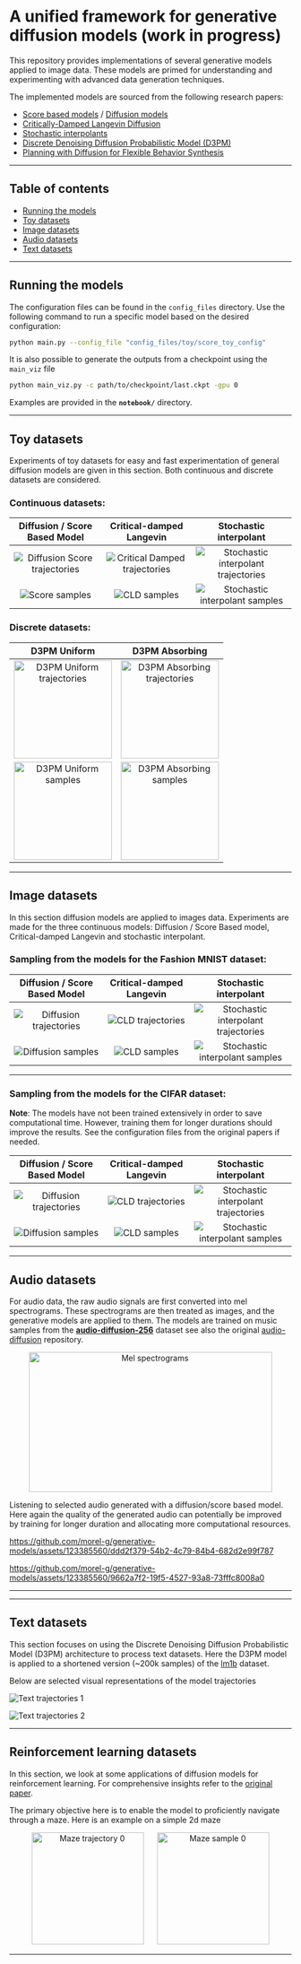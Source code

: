 # A unified framework for generative diffusion models (work in progress)

This repository provides implementations of several generative models applied to image data. These models are primed for understanding and experimenting with advanced data generation techniques.

The implemented models are sourced from the following research papers:
- [Score based models](https://arxiv.org/abs/2011.13456) / [Diffusion models](https://arxiv.org/abs/2006.11239)
- [Critically-Damped Langevin Diffusion](https://arxiv.org/abs/2112.07068)
- [Stochastic interpolants](https://arxiv.org/abs/2303.08797)
- [ Discrete Denoising Diffusion Probabilistic Model (D3PM)](https://arxiv.org/abs/2107.03006)
- [Planning with Diffusion for Flexible Behavior Synthesis](https://arxiv.org/abs/2205.09991)

---

## Table of contents

- [Running the models](#running-the-models)
- [Toy datasets](#toy-datasets)
- [Image datasets](#image-datasets)
- [Audio datasets](#audio-datasets)
- [Text datasets](#text-datasets)

---

## Running the models

The configuration files can be found in the `config_files` directory. Use the following command to run a specific model based on the desired configuration:

```bash
python main.py --config_file "config_files/toy/score_toy_config"
```

It is also possible to generate the outputs from a checkpoint using the `main_viz` file

```bash
python main_viz.py -c path/to/checkpoint/last.ckpt -gpu 0 
```

Examples are provided in the **`notebook/`** directory. 

---

## Toy datasets

Experiments of toy datasets for easy and fast experimentation of general diffusion models are given in this section. Both continuous and discrete datasets are considered.

### Continuous datasets:

| **Diffusion / Score Based Model** | **Critical-damped Langevin** | **Stochastic interpolant** |
|:--------------------------------:|:----------------------------:|:--------------------------:|
| ![Diffusion Score trajectories](docs/assets/toy_traj_score.gif) | ![Critical Damped trajectories](docs/assets/toy_traj_cld.gif) | ![Stochastic interpolant trajectories](docs/assets/toy_traj_stochastic_interpolant.gif) |
| ![Score samples](docs/assets/toy_score_sample.png) | ![CLD samples](docs/assets/toy_cld_sample.png) | ![Stochastic interpolant samples](docs/assets/toy_stochastic_interpolant_sample.png) |

### Discrete datasets:


 <div align="center">

| D3PM Uniform | D3PM Absorbing  |
|:--------------------------------:|:----------------------------:|
| <img src="docs/assets/toy_traj_d3pm_uniform.gif" alt="D3PM Uniform trajectories" width="175" /> | <img src="docs/assets/toy_traj_d3pm_absorbing.gif" alt="D3PM Absorbing trajectories" width="175" />|
| <img src="docs/assets/toy_d3pm_uniform_sample.png" alt="D3PM Uniform samples" width="175" />| <img src="docs/assets/toy_d3pm_absorbing_sample.png" alt="D3PM Absorbing samples" width="175" /> |

</div>



---

## Image datasets

In this section diffusion models are applied to images data. Experiments are made for the three continuous models: Diffusion / Score Based model, Critical-damped Langevin and stochastic interpolant.

### Sampling from the models for the Fashion MNIST dataset:


| **Diffusion / Score Based Model** | **Critical-damped Langevin** | **Stochastic interpolant** |
|:--------------------------------:|:----------------------------:|:--------------------------:|
| ![Diffusion trajectories](docs/assets/fm_traj_score.gif) | ![CLD trajectories](docs/assets/fm_traj_cld.gif) | ![Stochastic interpolant trajectories](docs/assets/fm_traj_stochastic_interpolant.gif) |
| ![Diffusion samples](docs/assets/fm_score_sample.png) | ![CLD samples](docs/assets/fm_cld_sample.png) | ![Stochastic interpolant samples](docs/assets/fm_stochastic_interpolant_sample.png) |

---

### Sampling from the models for the CIFAR dataset:


**Note**: The models have not been trained extensively in order to save computational time. However, training them for longer durations should improve the results. See the configuration files from the original papers if needed.

| **Diffusion / Score Based Model** | **Critical-damped Langevin** |  **Stochastic interpolant** |
|:--------------------------------:|:--------------------------:|:--------------------------:|
| ![Diffusion trajectories](docs/assets/cifar_traj_score.gif) |  ![CLD trajectories](docs/assets/cifar_traj_cld.gif) | ![Stochastic interpolant trajectories](docs/assets/cifar_traj_stochastic_interpolant.gif) |
| ![Diffusion samples](docs/assets/cifar_score_sample.png) | ![CLD samples](docs/assets/cifar_cld_sample.png) | ![Stochastic interpolant samples](docs/assets/cifar_stochastic_interpolant_sample.png) |

---

## Audio datasets

For audio data, the raw audio signals are first converted into mel spectrograms. These spectrograms are then treated as images, and the generative models are applied to them. The models are trained on music samples from the [**audio-diffusion-256**](https://huggingface.co/datasets/teticio/audio-diffusion-256) dataset see also the original [audio-diffusion](https://github.com/teticio/audio-diffusion) repository.

<div align="center">
<img src="docs/assets/sample_mel_spectrogram.png" alt="Mel spectrograms" width="434" height="250">
</div>

Listening to selected audio generated with a diffusion/score based model. Here again the quality of the generated audio can potentially be improved by training for longer duration and allocating more computational resources.


https://github.com/morel-g/generative-models/assets/123385560/ddd2f379-54b2-4c79-84b4-682d2e99f787


https://github.com/morel-g/generative-models/assets/123385560/9662a7f2-19f5-4527-93a8-73fffc8008a0


---

---

## Text datasets


This section focuses on using the Discrete Denoising Diffusion Probabilistic Model (D3PM) architecture to process text datasets. Here the D3PM model is applied to a shortened version (~200k samples) of the [lm1b](https://www.statmt.org/lm-benchmark/) dataset. 

Below are selected visual representations of the model trajectories

![Text trajectories 1](docs/assets/text_traj_1.gif)

![Text trajectories 2](docs/assets/text_traj_2.gif)

---

## Reinforcement learning datasets

In this section, we look at some applications of diffusion models for reinforcement learning. For comprehensive insights refer to the [original paper](https://arxiv.org/abs/2205.09991).

The primary objective here is to enable the model to proficiently navigate through a maze. Here is an example on a simple 2d maze


 <div align="center">
 <img src="docs/assets/maze2d_traj_0.gif" alt="Maze trajectory 0" width="200"  style="margin-right: 20px;"/>  <img src="docs/assets/maze2d_0.png" alt="Maze sample 0" width="200" /> 
 </div>

---